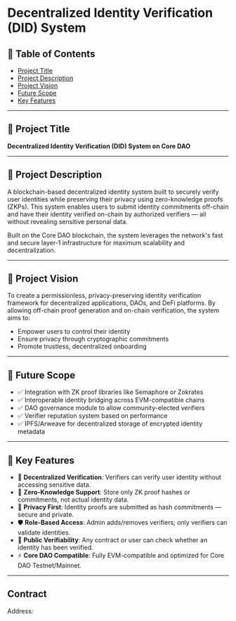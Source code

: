 # Decentralized Identity Verification (DID) System

## 📑 Table of Contents
- [Project Title](#project-title)
- [Project Description](#project-description)
- [Project Vision](#project-vision)
- [Future Scope](#future-scope)
- [Key Features](#key-features)

---

## 📌 Project Title

**Decentralized Identity Verification (DID) System on Core DAO**

---

## 📖 Project Description

A blockchain-based decentralized identity system built to securely verify user identities while preserving their privacy using zero-knowledge proofs (ZKPs). This system enables users to submit identity commitments off-chain and have their identity verified on-chain by authorized verifiers — all without revealing sensitive personal data.

Built on the Core DAO blockchain, the system leverages the network's fast and secure layer-1 infrastructure for maximum scalability and decentralization.

---

## 🎯 Project Vision

To create a permissionless, privacy-preserving identity verification framework for decentralized applications, DAOs, and DeFi platforms. By allowing off-chain proof generation and on-chain verification, the system aims to:

- Empower users to control their identity
- Ensure privacy through cryptographic commitments
- Promote trustless, decentralized onboarding

---

## 🚀 Future Scope

- ✅ Integration with ZK proof libraries like Semaphore or Zokrates
- ✅ Interoperable identity bridging across EVM-compatible chains
- ✅ DAO governance module to allow community-elected verifiers
- ✅ Verifier reputation system based on performance
- ✅ IPFS/Arweave for decentralized storage of encrypted identity metadata

---

## 🔑 Key Features

- 🧾 **Decentralized Verification**: Verifiers can verify user identity without accessing sensitive data.
- 🧠 **Zero-Knowledge Support**: Store only ZK proof hashes or commitments, not actual identity data.
- 🔐 **Privacy First**: Identity proofs are submitted as hash commitments — secure and private.
- 🛡️ **Role-Based Access**: Admin adds/removes verifiers; only verifiers can validate identities.
- 🔎 **Public Verifiability**: Any contract or user can check whether an identity has been verified.
- ⚡ **Core DAO Compatible**: Fully EVM-compatible and optimized for Core DAO Testnet/Mainnet.

---

## Contract

Address:
